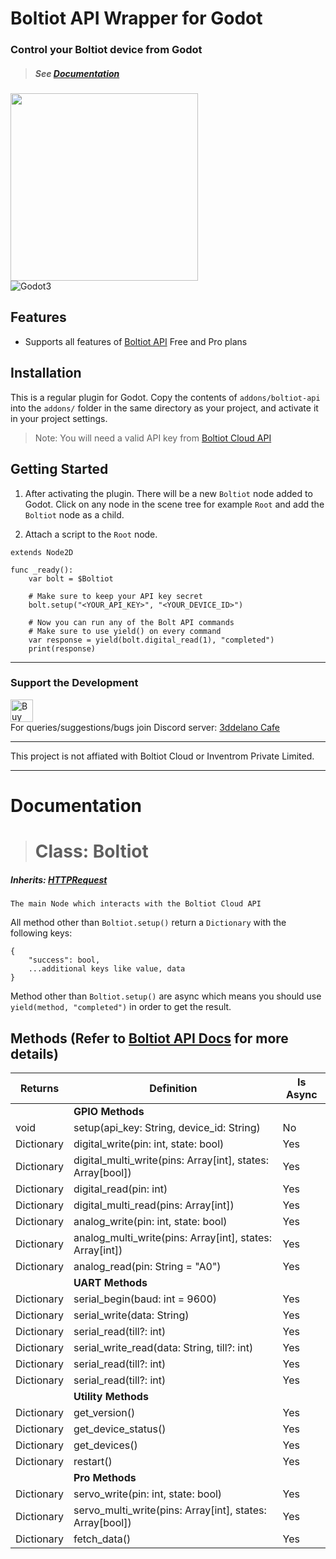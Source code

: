 Boltiot API Wrapper for Godot
=========================================

### Control your Boltiot device from Godot
> ##### See [Documentation](#documentation)

<img height="300" src="https://cdn.discordapp.com/attachments/360062738615107605/920721792992161812/boltiot-godot-logo.png">
<br>
<img alt="Godot3" src="https://img.shields.io/badge/-Godot 3.x-478CBF?style=for-the-badge&logo=godotengine&logoWidth=20&logoColor=white" />

Features
--------------

- Supports all features of [Boltiot API](https://docs.boltiot.com/docs) Free and Pro plans

Installation
--------------

This is a regular plugin for Godot.
Copy the contents of `addons/boltiot-api` into the `addons/` folder in the same directory as your project, and activate it in your project settings.

> Note: You will need a valid API key from [Boltiot Cloud API](https://cloud.boltiot.com/api)


Getting Started
----------

1. After activating the plugin. There will be a new `Boltiot` node added to Godot.
Click on any node in the scene tree for example `Root` and add the `Boltiot` node as a child.

2. Attach a script to the `Root` node.

```GDScript
extends Node2D

func _ready():
	var bolt = $Boltiot

    # Make sure to keep your API key secret
	bolt.setup("<YOUR_API_KEY>", "<YOUR_DEVICE_ID>")
	
    # Now you can run any of the Bolt API commands
    # Make sure to use yield() on every command
    var response = yield(bolt.digital_read(1), "completed")
    print(response)
```

----------



### Support the Development
<a href="https://www.buymeacoffee.com/3ddelano" target="_blank"><img height="36" src="https://cdn.buymeacoffee.com/buttons/v2/default-red.png" alt="Buy Me A Coffee" ></a>
<br>For queries/suggestions/bugs join Discord server: [3ddelano Cafe](https://discord.gg/FZY9TqW)

----------

This project is not affiated with Boltiot Cloud or Inventrom Private Limited. 

----------

# Documentation

> # Class: Boltiot
##### Inherits: [HTTPRequest](https://docs.godotengine.org/en/3.3/classes/class_httprequest.html)
```
The main Node which interacts with the Boltiot Cloud API
```

All method other than `Boltiot.setup()` return a `Dictionary` with the following keys:
```GDScript
{
    "success": bool,
    ...additional keys like value, data
}
```

Method other than `Boltiot.setup()` are async which means you should use `yield(method, "completed")` in order to get the result. 

## Methods (Refer to [Boltiot API Docs](https://docs.boltiot.com/docs/introduction) for more details)
| Returns    | Definition                                                 | Is Async |
| ---------- | ---------------------------------------------------------- | -------- |
|            | **GPIO Methods**                                           |          |
| void       | setup(api_key: String, device_id: String)                  | No       |
| Dictionary | digital_write(pin: int, state: bool)                       | Yes      |
| Dictionary | digital_multi_write(pins: Array[int], states: Array[bool]) | Yes      |
| Dictionary | digital_read(pin: int)                                     | Yes      |
| Dictionary | digital_multi_read(pins: Array[int])                       | Yes      |
| Dictionary | analog_write(pin: int, state: bool)                        | Yes      |
| Dictionary | analog_multi_write(pins: Array[int], states: Array[int])   | Yes      |
| Dictionary | analog_read(pin: String = "A0")                            | Yes      |
|            | **UART Methods**                                           |          |
| Dictionary | serial_begin(baud: int = 9600)                             | Yes      |
| Dictionary | serial_write(data: String)                                 | Yes      |
| Dictionary | serial_read(till?: int)                                    | Yes      |
| Dictionary | serial_write_read(data: String, till?: int)                | Yes      |
| Dictionary | serial_read(till?: int)                                    | Yes      |
| Dictionary | serial_read(till?: int)                                    | Yes      |
|            | **Utility Methods**                                        |          |
| Dictionary | get_version()                                              | Yes      |
| Dictionary | get_device_status()                                        | Yes      |
| Dictionary | get_devices()                                              | Yes      |
| Dictionary | restart()                                                  | Yes      |
|            | **Pro Methods**                                            |          |
| Dictionary | servo_write(pin: int, state: bool)                         | Yes      |
| Dictionary | servo_multi_write(pins: Array[int], states: Array[bool])   | Yes      |
| Dictionary | fetch_data()                                               | Yes      |
